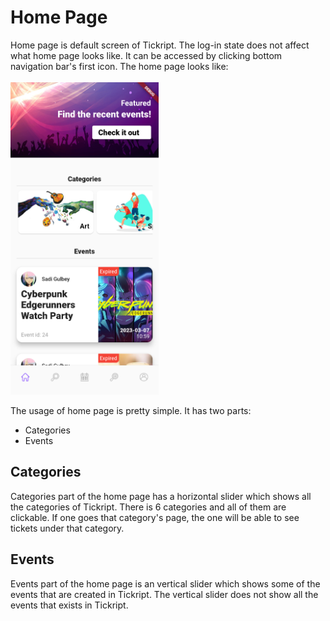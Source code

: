 # Home Page

Home page is default screen of Tickript. The log-in state does not affect what home page looks like. It can be accessed by clicking bottom navigation bar's first icon. The home page looks like:
<br/> <br/>
<img src="/static/pages/home.png" style="height:500px;"></img>

The usage of home page is pretty simple. It has two parts:
- Categories
- Events

## Categories
Categories part of the home page has a horizontal slider which shows all the categories of Tickript. There is 6 categories and all of them are clickable. If one goes that category's page, the one will be able to see tickets under that category.

## Events
Events part of the home page is an vertical slider which shows some of the events that are created in Tickript. The vertical slider does not show all the events that exists in Tickript.

